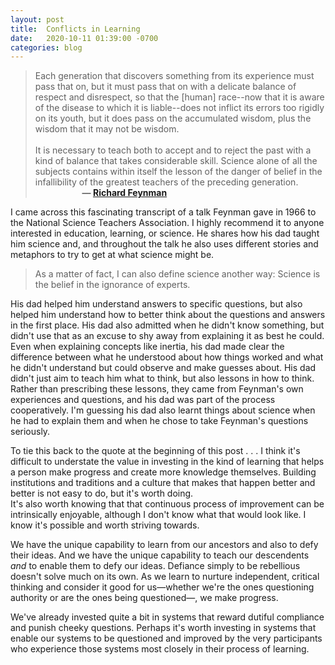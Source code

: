 ```yaml
---
layout: post
title:  Conflicts in Learning
date:   2020-10-11 01:39:00 -0700
categories: blog 
---
```


>Each generation that discovers something from its experience must pass that on, but it must pass that on with a delicate balance of respect and disrespect, so that the [human] race--now that it is aware of the disease to which it is liable--does not inflict its errors too rigidly on its youth, but it does pass on the accumulated wisdom, plus the wisdom that it may not be wisdom.
<br><br>
It is necessary to teach both to accept and to reject the past with a kind of balance that takes considerable skill. Science alone of all the subjects contains within itself the lesson of the danger of belief in the infallibility of the greatest teachers of the preceding generation. <br>
&nbsp;&nbsp;&nbsp;&nbsp;&nbsp;&nbsp;&nbsp;&nbsp;&nbsp;&nbsp;&nbsp;&nbsp;&nbsp;&nbsp;&nbsp;&nbsp;&nbsp;&nbsp;&nbsp;__&mdash; [Richard Feynman](http://www.fotuva.org/online/frameload.htm?/online/science.htm 'What is Science? - 1966')__


I came across this fascinating transcript of a talk Feynman gave in 1966 to the National Science Teachers Association. I highly recommend it to anyone interested in education, learning, or science. He shares how his dad taught him science and, and throughout the talk he also uses different stories and metaphors to try to get at what science might be. 

> As a matter of fact, I can also define science another way: Science is the belief in the ignorance of experts.

His dad helped him understand answers to specific questions, but also helped him understand how to better think about the questions and answers in the first place. His dad also admitted when he didn't know something, but didn't use that as an excuse to shy away from explaining it as best he could. Even when explaining concepts like inertia, his dad made clear the difference between what he understood about how things worked and what he didn't understand but could observe and make guesses about. His dad didn't just aim to teach him what to think, but also lessons in how to think. Rather than prescribing these lessons, they came from Feynman's own experiences and questions, and his dad was part of the process cooperatively. I'm guessing his dad also learnt things about science when he had to explain them and when he chose to take Feynman's questions seriously. 


To tie this back to the quote at the beginning of this post . . . I think it's difficult to understate the value in investing in the kind of learning that helps a person make progress and create more knowledge themselves. Building institutions and traditions and a culture that makes that happen better and better is not easy to do, but it's worth doing. <br> 
It's also worth knowing that that continuous process of improvement can be intrinsically enjoyable, although I don't know what that would look like. I know it's possible and worth striving towards. 

We have the unique capability to learn from our ancestors and also to defy their ideas. And we have the unique capability to teach our descendents *and* to enable them to defy our ideas. Defiance simply to be rebellious doesn't solve much on its own. As we learn to nurture independent, critical thinking and consider it good for us&mdash;whether we're the ones questioning authority or are the ones being questioned&mdash;, we make progress. 

We've already invested quite a bit in systems that reward dutiful compliance and punish cheeky questions. Perhaps it's worth investing in systems that enable our systems to be questioned and improved by the very participants who experience those systems most closely in their process of learning. 

























